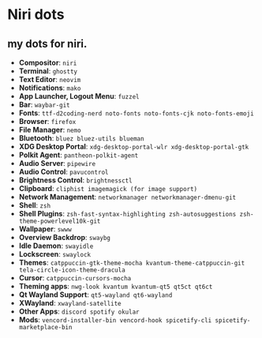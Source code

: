 # Niri dots

my dots for niri.
 ---
- **Compositor**: `niri`
- **Terminal**: `ghostty`
- **Text Editor**: `neovim`
- **Notifications**: `mako`
- **App Launcher, Logout Menu**: `fuzzel`
- **Bar**: `waybar-git`
- **Fonts**: `ttf-d2coding-nerd noto-fonts noto-fonts-cjk noto-fonts-emoji`
- **Browser**: `firefox`
- **File Manager**: `nemo`
- **Bluetooth**: `bluez bluez-utils blueman`
- **XDG Desktop Portal**: `xdg-desktop-portal-wlr xdg-desktop-portal-gtk`
- **Polkit Agent**: `pantheon-polkit-agent`
- **Audio Server**: `pipewire`
- **Audio Control**: `pavucontrol`
- **Brightness Control**: `brightnessctl`
- **Clipboard**: `cliphist imagemagick (for image support)`
- **Network Management**: `networkmanager networkmanager-dmenu-git`
- **Shell**: `zsh`
- **Shell Plugins**: `zsh-fast-syntax-highlighting zsh-autosuggestions zsh-theme-powerlevel10k-git`
- **Wallpaper**: `swww`
- **Overview Backdrop**: `swaybg`
- **Idle Daemon**: `swayidle`
- **Lockscreen**: `swaylock`
- **Themes**: `catppuccin-gtk-theme-mocha kvantum-theme-catppuccin-git tela-circle-icon-theme-dracula`
- **Cursor**: `catppuccin-cursors-mocha`
- **Theming apps**: `nwg-look kvantum kvantum-qt5 qt5ct qt6ct`
- **Qt Wayland Support**: `qt5-wayland qt6-wayland`
- **XWayland**: `xwayland-satellite`
- **Other Apps**: `discord spotify okular`
- **Mods**: `vencord-installer-bin vencord-hook spicetify-cli spicetify-marketplace-bin`
